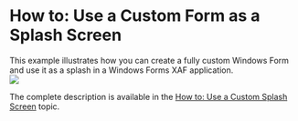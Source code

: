 # How to: Use a Custom Form as a Splash Screen


<p>This example illustrates how you can create a fully custom Windows Form and use it as a splash in a Windows Forms XAF application.<br />
<img src="https://raw.githubusercontent.com/DevExpress-Examples/how-to-use-a-custom-form-as-a-splash-screen-e4646/13.1.4+/media/f3a12009-883c-4ffc-bfc1-68bc32900ced.png"></p><p>The complete description is available in the <a href="http://help.devexpress.com/#Xaf/CustomDocument2680">How to: Use a Custom Splash Screen</a> topic.</p>

<br/>


